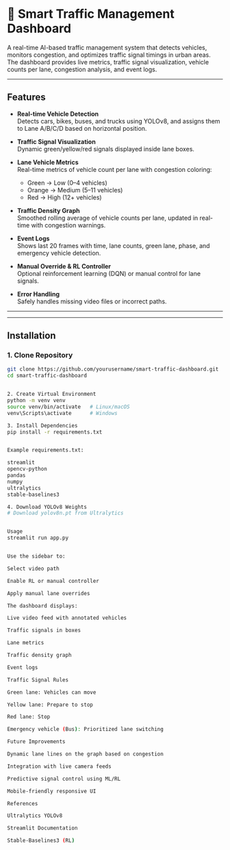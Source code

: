 # 🚦 Smart Traffic Management Dashboard

A real-time AI-based traffic management system that detects vehicles, monitors congestion, and optimizes traffic signal timings in urban areas. The dashboard provides live metrics, traffic signal visualization, vehicle counts per lane, congestion analysis, and event logs.

---

## **Features**

- **Real-time Vehicle Detection**  
  Detects cars, bikes, buses, and trucks using YOLOv8, and assigns them to Lane A/B/C/D based on horizontal position.

- **Traffic Signal Visualization**  
  Dynamic green/yellow/red signals displayed inside lane boxes.

- **Lane Vehicle Metrics**  
  Real-time metrics of vehicle count per lane with congestion coloring:
  - Green → Low (0–4 vehicles)
  - Orange → Medium (5–11 vehicles)
  - Red → High (12+ vehicles)

- **Traffic Density Graph**  
  Smoothed rolling average of vehicle counts per lane, updated in real-time with congestion warnings.

- **Event Logs**  
  Shows last 20 frames with time, lane counts, green lane, phase, and emergency vehicle detection.

- **Manual Override & RL Controller**  
  Optional reinforcement learning (DQN) or manual control for lane signals.

- **Error Handling**  
  Safely handles missing video files or incorrect paths.

---



---

## **Installation**

### **1. Clone Repository**
```bash
git clone https://github.com/yourusername/smart-traffic-dashboard.git
cd smart-traffic-dashboard


2. Create Virtual Environment
python -m venv venv
source venv/bin/activate   # Linux/macOS
venv\Scripts\activate      # Windows

3. Install Dependencies
pip install -r requirements.txt


Example requirements.txt:

streamlit
opencv-python
pandas
numpy
ultralytics
stable-baselines3

4. Download YOLOv8 Weights
# Download yolov8n.pt from Ultralytics


Usage
streamlit run app.py


Use the sidebar to:

Select video path

Enable RL or manual controller

Apply manual lane overrides

The dashboard displays:

Live video feed with annotated vehicles

Traffic signals in boxes

Lane metrics

Traffic density graph

Event logs

Traffic Signal Rules

Green lane: Vehicles can move

Yellow lane: Prepare to stop

Red lane: Stop

Emergency vehicle (Bus): Prioritized lane switching

Future Improvements

Dynamic lane lines on the graph based on congestion

Integration with live camera feeds

Predictive signal control using ML/RL

Mobile-friendly responsive UI

References

Ultralytics YOLOv8

Streamlit Documentation

Stable-Baselines3 (RL)
